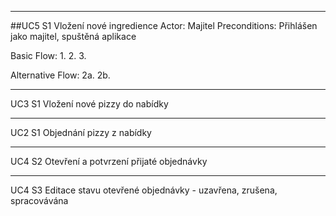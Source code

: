 -----
##UC5	S1	Vložení nové ingredience
Actor: Majitel
Preconditions: Přihlášen jako majitel, spuštěná aplikace

Basic Flow:
1.
2.
3.

Alternative Flow:
2a.
2b.


-----
UC3	S1	Vložení nové pizzy do nabídky

-----
UC2	S1	Objednání pizzy z nabídky

-----
UC4	S2	Otevření a potvrzení přijaté objednávky

-----
UC4	S3	Editace stavu otevřené objednávky - uzavřena, zrušena, spracovávána



